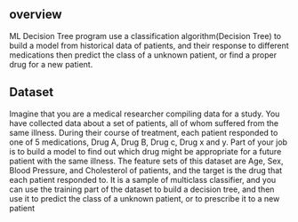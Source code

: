## overview
ML Decision Tree program  use a classification algorithm(Decision Tree) to build a model from historical data of patients, and their response to different medications
then predict the class of a unknown patient, or find a proper drug for a new patient.

## Dataset
Imagine that you are a medical researcher compiling data for a study. You have collected data about a set of patients, all of whom suffered from the same illness. During their course of treatment, each patient responded to one of 5 medications, Drug A, Drug B, Drug c, Drug x and y.
Part of your job is to build a model to find out which drug might be appropriate for a future patient with the same illness. The feature sets of this dataset are Age, Sex, Blood Pressure, and Cholesterol of patients, and the target is the drug that each patient responded to.
It is a sample of multiclass classifier, and you can use the training part of the dataset to build a decision tree, and then use it to predict the class of a unknown patient, or to prescribe it to a new patient

